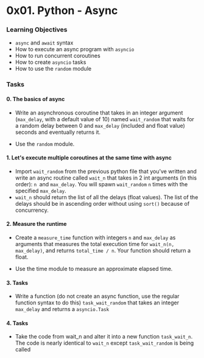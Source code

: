 # 0x01. Python - Async

### Learning Objectives
* ``async`` and ``await`` syntax
* How to execute an async program with ``asyncio``
* How to run concurrent coroutines
* How to create ``asyncio`` tasks
* How to use the ``random`` module

### Tasks

#### 0. The basics of async
  * Write an asynchronous coroutine that takes in an integer argument (``max_delay``, with a default value of 10) named ``wait_random`` that waits for a random delay between 0 and ``max_delay`` (included and float value) seconds and eventually returns it.

  * Use the ``random`` module.

#### 1. Let's execute multiple coroutines at the same time with async
  * Import ``wait_random`` from the previous python file that you’ve written and write an async routine called ``wait_n`` that takes in 2 int arguments (in this order): ``n ``and ``max_delay``. You will spawn ``wait_random`` ``n`` times with the specified ``max_delay``.
  * ``wait_n`` should return the list of all the delays (float values). The list of the delays should be in ascending order without using ``sort()`` because of concurrency.

#### 2. Measure the runtime
  * Create a ``measure_time`` function with integers ``n`` and ``max_delay`` as arguments that measures the total execution time for ``wait_n(n, max_delay)``, and returns ``total_time / n``. Your function should return a float.

  * Use the time module to measure an approximate elapsed time.

#### 3. Tasks
  * Write a function (do not create an async function, use the regular function syntax to do this) ``task_wait_random`` that takes an integer ``max_delay`` and returns a ``asyncio.Task``

#### 4. Tasks
  * Take the code from wait_n and alter it into a new function ``task_wait_n``. The code is nearly identical to ``wait_n`` except ``task_wait_random`` is being called
